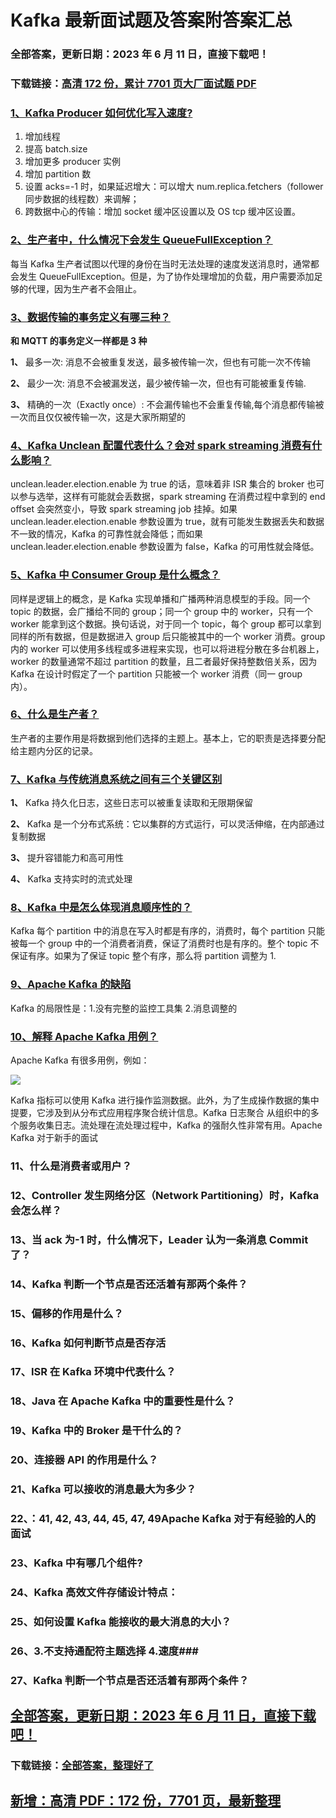 # Kafka 最新面试题及答案附答案汇总

### 全部答案，更新日期：2023 年 6 月 11 日，直接下载吧！

### 下载链接：[高清 172 份，累计 7701 页大厂面试题 PDF](https://gitlab.gaorta.com/devteam/learning-journey/study-materials-collection/-/tree/master/docs/index.md)

### [1、Kafka Producer 如何优化写入速度?](https://gitlab.gaorta.com/devteam/learning-journey/study-materials-collection/-/tree/master/docs/Kafka/Kafka最新面试题及答案附答案汇总.md#1kafka-producer如何优化写入速度)

1. 增加线程
2. 提高 batch.size
3. 增加更多 producer 实例
4. 增加 partition 数
5. 设置 acks=-1 时，如果延迟增大：可以增大 num.replica.fetchers（follower 同步数据的线程数）来调解；
6. 跨数据中心的传输：增加 socket 缓冲区设置以及 OS tcp 缓冲区设置。

### [2、生产者中，什么情况下会发生 QueueFullException？](https://gitlab.gaorta.com/devteam/learning-journey/study-materials-collection/-/tree/master/docs/Kafka/Kafka最新面试题及答案附答案汇总.md#2生产者中什么情况下会发生-queuefullexception)

每当 Kafka 生产者试图以代理的身份在当时无法处理的速度发送消息时，通常都会发生 QueueFullException。但是，为了协作处理增加的负载，用户需要添加足够的代理，因为生产者不会阻止。

### [3、数据传输的事务定义有哪三种？](https://gitlab.gaorta.com/devteam/learning-journey/study-materials-collection/-/tree/master/docs/Kafka/Kafka最新面试题及答案附答案汇总.md#3数据传输的事务定义有哪三种)

**和 MQTT 的事务定义一样都是 3 种**

**1、** 最多一次: 消息不会被重复发送，最多被传输一次，但也有可能一次不传输

**2、** 最少一次: 消息不会被漏发送，最少被传输一次，但也有可能被重复传输.

**3、** 精确的一次（Exactly once）: 不会漏传输也不会重复传输,每个消息都传输被一次而且仅仅被传输一次，这是大家所期望的

### [4、Kafka Unclean 配置代表什么？会对 spark streaming 消费有什么影响？](https://gitlab.gaorta.com/devteam/learning-journey/study-materials-collection/-/tree/master/docs/Kafka/Kafka最新面试题及答案附答案汇总.md#4kafka-unclean-配置代表什么会对-spark-streaming-消费有什么影响)

unclean.leader.election.enable 为 true 的话，意味着非 ISR 集合的 broker 也可以参与选举，这样有可能就会丢数据，spark streaming 在消费过程中拿到的 end offset 会突然变小，导致 spark streaming job 挂掉。如果 unclean.leader.election.enable 参数设置为 true，就有可能发生数据丢失和数据不一致的情况，Kafka 的可靠性就会降低；而如果 unclean.leader.election.enable 参数设置为 false，Kafka 的可用性就会降低。

### [5、Kafka 中 Consumer Group 是什么概念？](https://gitlab.gaorta.com/devteam/learning-journey/study-materials-collection/-/tree/master/docs/Kafka/Kafka最新面试题及答案附答案汇总.md#5kafka-中-consumer-group-是什么概念)

同样是逻辑上的概念，是 Kafka 实现单播和广播两种消息模型的手段。同一个 topic 的数据，会广播给不同的 group；同一个 group 中的 worker，只有一个 worker 能拿到这个数据。换句话说，对于同一个 topic，每个 group 都可以拿到同样的所有数据，但是数据进入 group 后只能被其中的一个 worker 消费。group 内的 worker 可以使用多线程或多进程来实现，也可以将进程分散在多台机器上，worker 的数量通常不超过 partition 的数量，且二者最好保持整数倍关系，因为 Kafka 在设计时假定了一个 partition 只能被一个 worker 消费（同一 group 内）。

### [6、什么是生产者？](https://gitlab.gaorta.com/devteam/learning-journey/study-materials-collection/-/tree/master/docs/Kafka/Kafka最新面试题及答案附答案汇总.md#6什么是生产者)

生产者的主要作用是将数据到他们选择的主题上。基本上，它的职责是选择要分配给主题内分区的记录。

### [7、Kafka 与传统消息系统之间有三个关键区别](https://gitlab.gaorta.com/devteam/learning-journey/study-materials-collection/-/tree/master/docs/Kafka/Kafka最新面试题及答案附答案汇总.md#7kafka-与传统消息系统之间有三个关键区别)

**1、** Kafka 持久化日志，这些日志可以被重复读取和无限期保留

**2、** Kafka 是一个分布式系统：它以集群的方式运行，可以灵活伸缩，在内部通过复制数据

**3、** 提升容错能力和高可用性

**4、** Kafka 支持实时的流式处理

### [8、Kafka 中是怎么体现消息顺序性的？](https://gitlab.gaorta.com/devteam/learning-journey/study-materials-collection/-/tree/master/docs/Kafka/Kafka最新面试题及答案附答案汇总.md#8kafka-中是怎么体现消息顺序性的)

Kafka 每个 partition 中的消息在写入时都是有序的，消费时，每个 partition 只能被每一个 group 中的一个消费者消费，保证了消费时也是有序的。整个 topic 不保证有序。如果为了保证 topic 整个有序，那么将 partition 调整为 1.

### [9、Apache Kafka 的缺陷](https://gitlab.gaorta.com/devteam/learning-journey/study-materials-collection/-/tree/master/docs/Kafka/Kafka最新面试题及答案附答案汇总.md#9apache-kafka的缺陷)

Kafka 的局限性是：1.没有完整的监控工具集 2.消息调整的

### [10、解释 Apache Kafka 用例？](https://gitlab.gaorta.com/devteam/learning-journey/study-materials-collection/-/tree/master/docs/Kafka/Kafka最新面试题及答案附答案汇总.md#10解释apache-kafka用例)

Apache Kafka 有很多用例，例如：

![](https://gitee.com/souyunkutech/souyunku-home/raw/master/images/souyunku-web/2020/5/1/27/0/9_4.png#alt=9%5C_4.png)

Kafka 指标可以使用 Kafka 进行操作监测数据。此外，为了生成操作数据的集中提要，它涉及到从分布式应用程序聚合统计信息。Kafka 日志聚合 从组织中的多个服务收集日志。流处理在流处理过程中，Kafka 的强耐久性非常有用。Apache Kafka 对于新手的面试

### 11、什么是消费者或用户？

### 12、Controller 发生网络分区（Network Partitioning）时，Kafka 会怎么样？

### 13、当 ack 为-1 时，什么情况下，Leader 认为一条消息 Commit 了？

### 14、Kafka 判断一个节点是否还活着有那两个条件？

### 15、偏移的作用是什么？

### 16、Kafka 如何判断节点是否存活

### 17、ISR 在 Kafka 环境中代表什么？

### 18、Java 在 Apache Kafka 中的重要性是什么？

### 19、Kafka 中的 Broker 是干什么的？

### 20、连接器 API 的作用是什么？

### 21、Kafka 可以接收的消息最大为多少？

### 22、：41, 42, 43, 44, 45, 47, 49Apache Kafka 对于有经验的人的面试

### 23、Kafka 中有哪几个组件?

### 24、Kafka 高效文件存储设计特点：

### 25、如何设置 Kafka 能接收的最大消息的大小？

### 26、3.不支持通配符主题选择 4.速度###

### 27、Kafka 判断一个节点是否还活着有那两个条件？

## [全部答案，更新日期：2023 年 6 月 11 日，直接下载吧！](https://gitlab.gaorta.com/devteam/learning-journey/study-materials-collection/-/tree/master/docs/daan.md)

### 下载链接：[全部答案，整理好了](https://gitlab.gaorta.com/devteam/learning-journey/study-materials-collection/-/tree/master/docs/daan.md)

## [新增：高清 PDF：172 份，7701 页，最新整理](https://gitlab.gaorta.com/devteam/learning-journey/study-materials-collection/-/tree/master/docs/daan.md)
